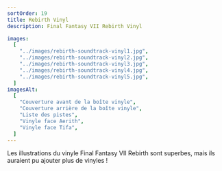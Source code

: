 ```yaml
---
sortOrder: 19
title: Rebirth Vinyl
description: Final Fantasy VII Rebirth Vinyl

images:
  [
    "../images/rebirth-soundtrack-vinyl1.jpg",
    "../images/rebirth-soundtrack-vinyl2.jpg",
    "../images/rebirth-soundtrack-vinyl3.jpg",
    "../images/rebirth-soundtrack-vinyl4.jpg",
    "../images/rebirth-soundtrack-vinyl5.jpg",
  ]
imagesAlt:
  [
    "Couverture avant de la boîte vinyle",
    "Couverture arrière de la boîte vinyle",
    "Liste des pistes",
    "Vinyle face Aerith",
    "Vinyle face Tifa",
  ]
---
```


Les illustrations du vinyle Final Fantasy VII Rebirth sont superbes, mais ils auraient pu ajouter plus de vinyles !
